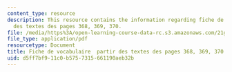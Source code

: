 ```yaml
---
content_type: resource
description: This resource contains the information regarding fiche de vocabulaire  partir
  des textes des pages 368, 369, 370.
file: /media/https%3A/open-learning-course-data-rc.s3.amazonaws.com/21g-302-french-ii-fall-2004/d5ff7bf911c0b5757315661190aeb32b_MIT21G_302_F04_vocab_M.pdf
file_type: application/pdf
resourcetype: Document
title: Fiche de vocabulaire  partir des textes des pages 368, 369, 370
uid: d5ff7bf9-11c0-b575-7315-661190aeb32b
---
```

